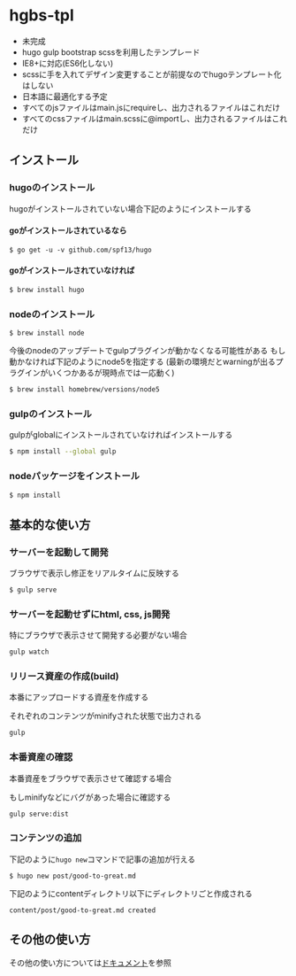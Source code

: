 hgbs-tpl
=========

* 未完成
* hugo gulp bootstrap scssを利用したテンプレード
* IE8+に対応(ES6化しない)
* scssに手を入れてデザイン変更することが前提なのでhugoテンプレート化はしない
* 日本語に最適化する予定
* すべてのjsファイルはmain.jsにrequireし、出力されるファイルはこれだけ
* すべてのcssファイルはmain.scssに@importし、出力されるファイルはこれだけ

インストール
------------

### hugoのインストール

hugoがインストールされていない場合下記のようにインストールする

#### goがインストールされているなら

```
$ go get -u -v github.com/spf13/hugo
```

#### goがインストールされていなければ

```sh
$ brew install hugo
```

### nodeのインストール

```
$ brew install node
```

今後のnodeのアップデートでgulpプラグインが動かなくなる可能性がある
もし動かなければ下記のようにnode5を指定する
(最新の環境だとwarningが出るプラグインがいくつかあるが現時点では一応動く)

```sh
$ brew install homebrew/versions/node5
```

### gulpのインストール

gulpがglobalにインストールされていなければインストールする

```sh
$ npm install --global gulp
```

### nodeパッケージをインストール

```sh
$ npm install
```

基本的な使い方
-----

### サーバーを起動して開発

ブラウザで表示し修正をリアルタイムに反映する

```sh
$ gulp serve
```

### サーバーを起動せずにhtml, css, js開発

特にブラウザで表示させて開発する必要がない場合

```sh
gulp watch
```

### リリース資産の作成(build)

本番にアップロードする資産を作成する

それぞれのコンテンツがminifyされた状態で出力される

```sh
gulp
```

### 本番資産の確認

本番資産をブラウザで表示させて確認する場合

もしminifyなどにバグがあった場合に確認する

```sh
gulp serve:dist
```

### コンテンツの追加

下記のように```hugo new```コマンドで記事の追加が行える

```
$ hugo new post/good-to-great.md
```

下記のようにcontentディレクトリ以下にディレクトリごと作成される

```
content/post/good-to-great.md created
```

その他の使い方
------

その他の使い方については[ドキュメント](docs/README.md)を参照
